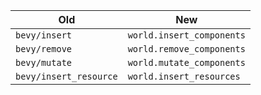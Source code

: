 | Old                    | New                           |
|------------------------|-------------------------------|
| `bevy/insert`          | `world.insert_components`     |
| `bevy/remove`          | `world.remove_components`     |
| `bevy/mutate`          | `world.mutate_components`     |
| `bevy/insert_resource` | `world.insert_resources`      |
